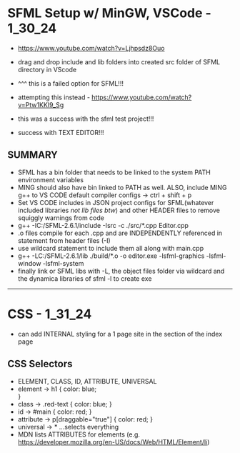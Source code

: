 # SFML Setup w/ MinGW, VSCode - 1_30_24

- https://www.youtube.com/watch?v=Ljhpsdz8Ouo
- drag and drop include and lib folders into created src folder of SFML directory in VScode
- ^^^ this is a failed option for SFML!!!

- attempting this instead - https://www.youtube.com/watch?v=Ptw1KKI9_Sg
- this was a success with the sfml test project!!!
- success with TEXT EDITOR!!!

## SUMMARY

- SFML has a bin folder that needs to be linked to the system PATH environment variables
- MING should also have bin linked to PATH as well. ALSO, include MING g++ to VS CODE default compiler configs -> ctrl + shift + p
- Set VS CODE includes in JSON project configs for SFML(whatever included libraries _not lib files btw_) and other HEADER files to remove squiggly warnings from code
- g++ -IC:/SFML-2.6.1/include -Isrc -c ./src/\*.cpp Editor.cpp
- .o files compile for each .cpp and are INDEPENDENTLY referenced in statement from header files (-I)
- use wildcard statement to include them all along with main.cpp
- g++ -LC:/SFML-2.6.1/lib ./build/\*.o -o editor.exe -lsfml-graphics -lsfml-window -lsfml-system
- finally link or SFML libs with -L, the object files folder via wildcard and the dynamica libraries of sfml -l to create exe

---

# CSS - 1_31_24

- can add INTERNAL styling for a 1 page site in the <head> section of the index page

## CSS Selectors

- ELEMENT, CLASS, ID, ATTRIBUTE, UNIVERSAL
- element -> h1 {
  color: blue;  
   }
- class -> .red-text {
  color: blue;
  }
- id -> #main {
  color: red;
  }
- attribute -> p[draggable="true"] {
  color: red;
  }
- universal -> \* ...selects everything
- MDN lists ATTRIBUTES for elements (e.g. https://developer.mozilla.org/en-US/docs/Web/HTML/Element/li)
